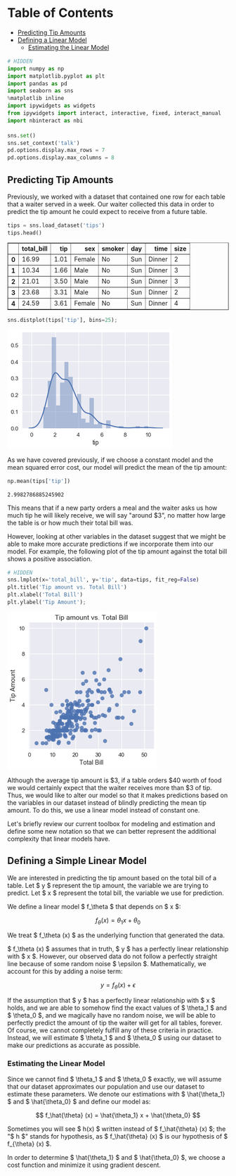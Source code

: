 
<h1>Table of Contents<span class="tocSkip"></span></h1>
<div class="toc"><ul class="toc-item"><li><span><a href="#Predicting-Tip-Amounts" data-toc-modified-id="Predicting-Tip-Amounts-1">Predicting Tip Amounts</a></span></li><li><span><a href="#Defining-a-Linear-Model" data-toc-modified-id="Defining-a-Linear-Model-2">Defining a Linear Model</a></span><ul class="toc-item"><li><span><a href="#Estimating-the-Linear-Model" data-toc-modified-id="Estimating-the-Linear-Model-2.1">Estimating the Linear Model</a></span></li></ul></li></ul></div>


```python
# HIDDEN
import numpy as np
import matplotlib.pyplot as plt
import pandas as pd
import seaborn as sns
%matplotlib inline
import ipywidgets as widgets
from ipywidgets import interact, interactive, fixed, interact_manual
import nbinteract as nbi

sns.set()
sns.set_context('talk')
pd.options.display.max_rows = 7
pd.options.display.max_columns = 8
```

## Predicting Tip Amounts

Previously, we worked with a dataset that contained one row for each table that a waiter served in a week. Our waiter collected this data in order to predict the tip amount he could expect to receive from a future table.


```python
tips = sns.load_dataset('tips')
tips.head()
```




<div>
<style scoped>
    .dataframe tbody tr th:only-of-type {
        vertical-align: middle;
    }

    .dataframe tbody tr th {
        vertical-align: top;
    }

    .dataframe thead th {
        text-align: right;
    }
</style>
<table border="1" class="dataframe">
  <thead>
    <tr style="text-align: right;">
      <th></th>
      <th>total_bill</th>
      <th>tip</th>
      <th>sex</th>
      <th>smoker</th>
      <th>day</th>
      <th>time</th>
      <th>size</th>
    </tr>
  </thead>
  <tbody>
    <tr>
      <th>0</th>
      <td>16.99</td>
      <td>1.01</td>
      <td>Female</td>
      <td>No</td>
      <td>Sun</td>
      <td>Dinner</td>
      <td>2</td>
    </tr>
    <tr>
      <th>1</th>
      <td>10.34</td>
      <td>1.66</td>
      <td>Male</td>
      <td>No</td>
      <td>Sun</td>
      <td>Dinner</td>
      <td>3</td>
    </tr>
    <tr>
      <th>2</th>
      <td>21.01</td>
      <td>3.50</td>
      <td>Male</td>
      <td>No</td>
      <td>Sun</td>
      <td>Dinner</td>
      <td>3</td>
    </tr>
    <tr>
      <th>3</th>
      <td>23.68</td>
      <td>3.31</td>
      <td>Male</td>
      <td>No</td>
      <td>Sun</td>
      <td>Dinner</td>
      <td>2</td>
    </tr>
    <tr>
      <th>4</th>
      <td>24.59</td>
      <td>3.61</td>
      <td>Female</td>
      <td>No</td>
      <td>Sun</td>
      <td>Dinner</td>
      <td>4</td>
    </tr>
  </tbody>
</table>
</div>




```python
sns.distplot(tips['tip'], bins=25);
```


![png](linear_tips_files/linear_tips_4_0.png)


As we have covered previously, if we choose a constant model and the mean squared error cost, our model will predict the mean of the tip amount:


```python
np.mean(tips['tip'])
```




    2.9982786885245902



This means that if a new party orders a meal and the waiter asks us how much tip he will likely receive, we will say "around \$3", no matter how large the table is or how much their total bill was.

However, looking at other variables in the dataset suggest that we might be able to make more accurate predictions if we incorporate them into our model. For example, the following plot of the tip amount against the total bill shows a positive association.


```python
# HIDDEN
sns.lmplot(x='total_bill', y='tip', data=tips, fit_reg=False)
plt.title('Tip amount vs. Total Bill')
plt.xlabel('Total Bill')
plt.ylabel('Tip Amount');
```


![png](linear_tips_files/linear_tips_8_0.png)


Although the average tip amount is \$3, if a table orders \$40 worth of food we would certainly expect that the waiter receives more than \$3 of tip. Thus, we would like to alter our model so that it makes predictions based on the variables in our dataset instead of blindly predicting the mean tip amount. To do this, we use a linear model instead of constant one.

Let's briefly review our current toolbox for modeling and estimation and define some new notation so that we can better represent the additional complexity that linear models have.

## Defining a Simple Linear Model

We are interested in predicting the tip amount based on the total bill of a table. Let $ y $ represent the tip amount, the variable we are trying to predict. Let $ x $ represent the total bill, the variable we use for prediction. 

We define a linear model $ f_\theta $ that depends on $ x $:

$$
f_\theta (x) = \theta_1 x + \theta_0
$$

We treat $ f_\theta (x) $ as the underlying function that generated the data.

$ f_\theta (x) $ assumes that in truth, $ y $ has a perfectly linear relationship with $ x $. However, our observed data do not follow a perfectly straight line because of some random noise $ \epsilon $. Mathematically, we account for this by adding a noise term:

$$
y = f_\theta (x) + \epsilon
$$

If the assumption that $ y $ has a perfectly linear relationship with $ x $ holds, and we are able to somehow find the exact values of $ \theta_1 $ and $ \theta_0 $, and we magically have no random noise, we will be able to perfectly predict the amount of tip the waiter will get for all tables, forever. Of course, we cannot completely fulfill any of these criteria in practice. Instead, we will estimate $ \theta_1 $ and $ \theta_0 $ using our dataset to make our predictions as accurate as possible.

### Estimating the Linear Model

Since we cannot find $ \theta_1 $ and $ \theta_0 $ exactly, we will assume that our dataset approximates our population and use our dataset to estimate these parameters. We denote our estimations with $ \hat{\theta_1} $ and $ \hat{\theta_0} $ and define our model as:

$$
f_\hat{\theta} (x) = \hat{\theta_1} x + \hat{\theta_0}
$$

Sometimes you will see $ h(x) $ written instead of $ f_\hat{\theta} (x) $; the "$ h $" stands for hypothesis, as $ f_\hat{\theta} (x) $ is our hypothesis of $ f_{\theta} (x) $.

In order to determine $ \hat{\theta_1} $ and $ \hat{\theta_0} $, we choose a cost function and minimize it using gradient descent.
